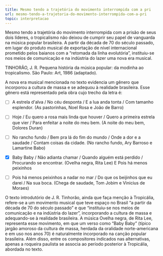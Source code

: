 ```yaml
---
title: Mesmo tendo a trajetória do movimento interrompida com a pri
url: mesmo-tendo-a-trajetoria-do-movimento-interrompida-com-a-pri
topic: interpretacao
---
```



Mesmo tendo a trajetória do movimento interrompida com a prisão de seus dois líderes, o tropicalismo não deixou de cumprir seu papel de vanguarda na música popular brasileira. A partir da década de 70 do século passado, em lugar do produto musical de exportação de nível internacional prometido pelos baianos com a “retomada da linha evolutória”, instituiu-se nos meios de comunicação e na indústria do lazer uma nova era musical.

TINHORÃO, J. R. Pequena história da música popular: da modinha ao tropicalismo. São Paulo: Art, 1986 (adaptado).

A nova era musical mencionada no texto evidencia um gênero que incorporou a cultura de massa e se adequou à realidade brasileira. Esse gênero está representado pela obra cujo trecho da letra é:



- [ ] A estrela d'alva / No céu desponta / E a lua anda tonta / Com tamanho esplendor. (As pastorinhas, Noel Rosa e João de Barro)
- [ ] Hoje / Eu quero a rosa mais linda que houver / Quero a primeira estrela que vier / Para enfeitar a noite do meu bem. (A noite do meu bem, Dolores Duran)
- [ ] No rancho fundo / Bem pra lá do fim do mundo / Onde a dor e a saudade / Contam coisas da cidade. (No rancho fundo, Ary Barroso e Lamartine Babo)
- [x] Baby Baby / Não adianta chamar / Quando alguém está perdido / Procurando se encontrar. (Ovelha negra, Rita Lee) E Pois há menos peixinhos
- [ ] Pois há menos peixinhos a nadar no mar / Do que os beijinhos que eu darei / Na sua boca. (Chega de saudade, Tom Jobim e Vinicius de Moraes)


O texto introdutório de J. R. Tinhorão, ainda que faça menção à Tropicália, refere-se a um movimento musical que teve espaço no Brasil “a partir da década de 70 do século passado” e que “instituiu-se nos meios de comunicação e na indústria do lazer”, incorporando a cultura de massa e adequando-se à realidade brasileira. A música Ovelha negra, de Rita Lee, representa esse movimento, em que um verso como “Baby Baby” (típico jargão amoroso da cultura de massa, herdada da oralidade norte-americana e em uso nos anos 70) é naturalmente incorporado na canção popular brasileira. Além disso, entre os compositores indicados nas alternativas, apenas a roqueira paulista se associa ao período posterior à Tropicália, abordada no texto.
